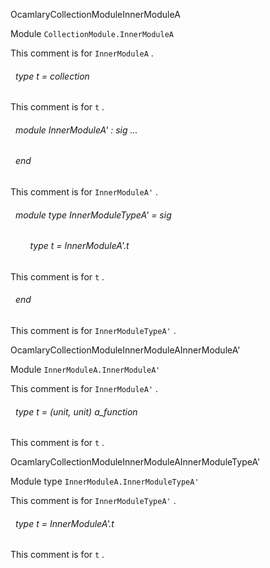 OcamlaryCollectionModuleInnerModuleA

 Module  `` CollectionModule.InnerModuleA `` 


This comment is for  `` InnerModuleA `` .

<a id="type-t"></a>
###### &nbsp; type t = collection

This comment is for  `` t `` .




<a id="module-InnerModuleA'"></a>
###### &nbsp; module InnerModuleA' : sig ... 
 ###### &nbsp; end

This comment is for  `` InnerModuleA' `` .




<a id="module-type-InnerModuleTypeA'"></a>
###### &nbsp; module type InnerModuleTypeA' = sig

<a id="type-t"></a>
###### &nbsp; &nbsp; &nbsp; &nbsp; type t = InnerModuleA'.t

This comment is for  `` t `` .




 ###### &nbsp; end

This comment is for  `` InnerModuleTypeA' `` .



OcamlaryCollectionModuleInnerModuleAInnerModuleA'

 Module  `` InnerModuleA.InnerModuleA' `` 


This comment is for  `` InnerModuleA' `` .

<a id="type-t"></a>
###### &nbsp; type t = (unit, unit) a_function

This comment is for  `` t `` .



OcamlaryCollectionModuleInnerModuleAInnerModuleTypeA'

 Module type  `` InnerModuleA.InnerModuleTypeA' `` 


This comment is for  `` InnerModuleTypeA' `` .

<a id="type-t"></a>
###### &nbsp; type t = InnerModuleA'.t

This comment is for  `` t `` .


